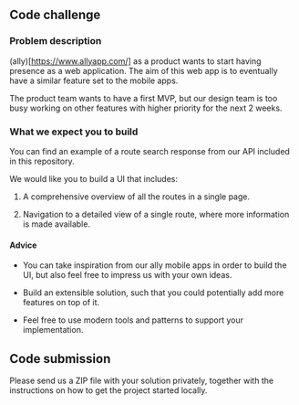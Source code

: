 ## Code challenge


### Problem description

(ally)[https://www.allyapp.com/] as a product wants to start having presence as a web application. The aim of this web app is to eventually have a similar feature set to the mobile apps.

The product team wants to have a first MVP, but our design team is too busy working on other features with higher priority for the next 2 weeks.


### What we expect you to build

You can find an example of a route search response from our API included in this repository.

We would like you to build a UI that includes:

1. A comprehensive overview of all the routes in a single page.

2. Navigation to a detailed view of a single route, where more information is made available.

#### Advice

- You can take inspiration from our ally mobile apps in order to build the UI, but also feel free to impress us with your own ideas.

- Build an extensible solution, such that you could potentially add more features on top of it.

- Feel free to use modern tools and patterns to support your implementation.

## Code submission

Please send us a ZIP file with your solution privately, together with the instructions on how to get the project started locally.
